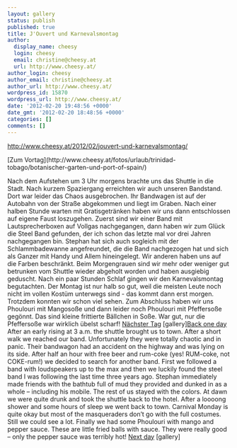 ```yaml
---
layout: gallery
status: publish
published: true
title: J'Ouvert und Karnevalsmontag
author:
  display_name: cheesy
  login: cheesy
  email: christine@cheesy.at
  url: http://www.cheesy.at/
author_login: cheesy
author_email: christine@cheesy.at
author_url: http://www.cheesy.at/
wordpress_id: 15870
wordpress_url: http://www.cheesy.at/
date: '2012-02-20 19:48:56 +0000'
date_gmt: '2012-02-20 18:48:56 +0000'
categories: []
comments: []
---
```

http://www.cheesy.at/2012/02/jouvert-und-karnevalsmontag/
<!--:de-->[Zum Vortag](http://www.cheesy.at/fotos/urlaub/trinidad-tobago/botanischer-garten-und-port-of-spain/)
Nach dem Aufstehen um 3 Uhr morgens brachte uns das Shuttle in die Stadt. Nach kurzem Spaziergang erreichten wir auch unseren Bandstand. Dort war leider das Chaos ausgebrochen. Ihr Bandwagen ist auf der Autobahn von der Straße abgekommen und liegt im Graben. Nach einer halben Stunde warten mit Gratisgetränken haben wir uns dann entschlossen auf eigene Faust loszugehen. Zuerst sind wir einer Band mit Lautsprecherboxen auf Vollgas nachgegangen, dann haben wir zum Glück die Steel Band gefunden, der ich schon das letzte mal vor drei Jahren nachgegangen bin. Stephan hat sich auch sogleich mit der Schlammbadewanne angefreundet, die die Band nachgezogen hat und sich als Ganzer mit Handy und Allem hineingelegt. Wir anderen haben uns auf die Farben beschränkt.
Beim Morgengrauen sind wir mehr oder weniger gut betrunken vom Shuttle wieder abgeholt worden und haben ausgiebig geduscht. Nach ein paar Stunden Schlaf gingen wir den Karnevalsmontag begutachten. Der Montag ist nur halb so gut, weil die meisten Leute noch nicht im vollen Kostüm unterwegs sind - das kommt dann erst morgen. Trotzdem konnten wir schon viel sehen.
Zum Abschluss haben wir uns Phoulouri mit Mangosoße und dann leider noch Phoulouri mit Pfeffersoße gegönnt. Das sind kleine frittierte Bällchen in Soße. War gut, nur die Pfeffersoße war wirklich übelst scharf!
[Nächster Tag](http://www.cheesy.at/fotos/urlaub/trinidad-tobago/karneval/)
[gallery]<!--:--><!--:en-->[Back one day](http://www.cheesy.at/en/fotos/urlaub/trinidad-tobago/botanischer-garten-und-port-of-spain/)
After an early rising at 3 a.m. the shuttle brought us to town. After a short walk we reached our band. Unfortunately they were totally chaotic and in panic. Their bandwagon had an accident on the highway and was lying on its side. After half an hour with free beer and rum-coke (yes! RUM-coke, not COKE-rum!) we decided to search for another band. First we followed a band with loudspeakers up to the max and then we luckily found the steel band I was following the last time three years ago. Stephan immediately made friends with the bathtub full of mud they provided and dunked in as a whole – including his mobile. The rest of us stayed with the colors.
At dawn we were quite drunk and took the shuttle back to the hotel. After a loooong shower and some hours of sleep we went back to town. Carnival Monday is quite okay but most of the masqueraders don’t go with the full costumes. Still we could see a lot.
Finally we had some Phoulouri with mango and pepper sauce. These are little fried balls with sauce. They were really good – only the pepper sauce was terribly hot!
[Next day](http://www.cheesy.at/fotos/urlaub/trinidad-tobago/karneval/)
[gallery]
<!--:-->
